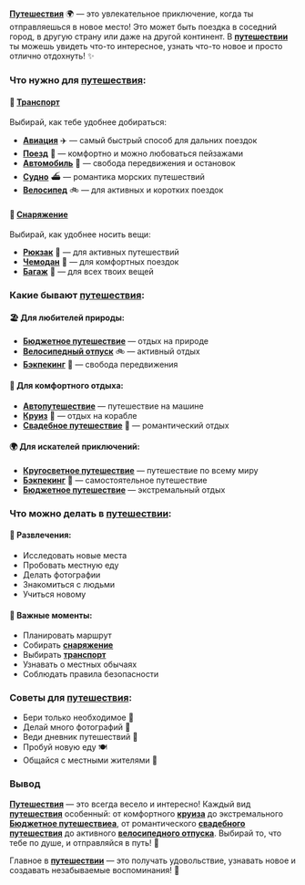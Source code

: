**[Путешествия](travel.md)** 🌍 — это увлекательное приключение, когда ты отправляешься в новое место! Это может быть поездка в соседний город, в другую страну или даже на другой континент. В **[путешествии](travel.md)** ты можешь увидеть что-то интересное, узнать что-то новое и просто отлично отдохнуть! ✨

### Что нужно для **[путешествия](travel.md)**:

#### 🚗 **[Транспорт](transport.md)**
Выбирай, как тебе удобнее добираться:
- **[Авиация](avia.md)** ✈️ — самый быстрый способ для дальних поездок
- **[Поезд](train.md)** 🚂 — комфортно и можно любоваться пейзажами
- **[Автомобиль](car.md)** 🚗 — свобода передвижения и остановок
- **[Судно](boat.md)** ⛴ — романтика морских путешествий
- **[Велосипед](bicycle.md)** 🚲 — для активных и коротких поездок

#### 🎒 **[Снаряжение](gear.md)**
Выбирай, как удобнее носить вещи:
- **[Рюкзак](knapsack.md)** 🎒 — для активных путешествий
- **[Чемодан](suitcase.md)** 🧳 — для комфортных поездок
- **[Багаж](luggage.md)** 🧳 — для всех твоих вещей

### Какие бывают **[путешествия](travel.md)**:

#### 🏖️ Для любителей природы:
- **[Бюджетное путешествие](budget_travel.md)** — отдых на природе
- **[Велосипедный отпуск](velotravel.md)** 🚲 — активный отдых
- **[Бэкпекинг](backpacking.md)** 🎒 — свобода передвижения

#### 🚗 Для комфортного отдыха:
- **[Автопутешествие](autotravel.md)** — путешествие на машине
- **[Круиз](cruise.md)** 🚢 — отдых на корабле
- **[Свадебное путешествие](merriage.md)** 💍 — романтический отдых

#### 🌍 Для искателей приключений:
- **[Кругосветное путешествие](world.md)** — путешествие по всему миру
- **[Бэкпекинг](backpacking.md)** 🎒 — самостоятельное путешествие
- **[Бюджетное путешествие](budget_travel.md)** — экстремальный отдых

### Что можно делать в **[путешествии](travel.md)**:

#### 🌟 Развлечения:
- Исследовать новые места
- Пробовать местную еду
- Делать фотографии
- Знакомиться с людьми
- Учиться новому

#### 📝 Важные моменты:
- Планировать маршрут
- Собирать **[снаряжение](gear.md)**
- Выбирать **[транспорт](transport.md)**
- Узнавать о местных обычаях
- Соблюдать правила безопасности

### Советы для **[путешествия](travel.md)**:
- Бери только необходимое 🎒
- Делай много фотографий 📸
- Веди дневник путешествий 📝
- Пробуй новую еду 🍽️
- Общайся с местными жителями 👋

### Вывод
**[Путешествия](travel.md)** — это всегда весело и интересно! Каждый вид **[путешествия](travel.md)** особенный: от комфортного **[круиза](cruise.md)** до экстремального **[Бюджетное путешествиеа](budget_travel.md)**, от романтического **[свадебного путешествия](merriage.md)** до активного **[велосипедного отпуска](velotravel.md)**. Выбирай то, что тебе по душе, и отправляйся в путь! 🌟

Главное в **[путешествии](travel.md)** — это получать удовольствие, узнавать новое и создавать незабываемые воспоминания! 🚀